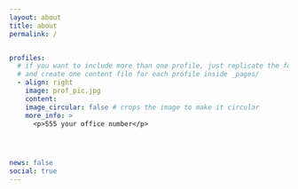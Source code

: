 ```yaml
---
layout: about
title: about
permalink: /


profiles:
  # if you want to include more than one profile, just replicate the following block
  # and create one content file for each profile inside _pages/
  - align: right
    image: prof_pic.jpg
    content: 
    image_circular: false # crops the image to make it circular
    more_info: >
      <p>555 your office number</p>




news: false
social: true
---
```



